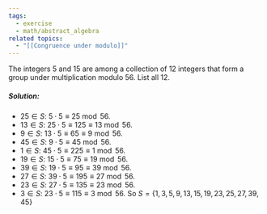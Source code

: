```yaml
---
tags:
  - exercise
  - math/abstract_algebra
related topics:
  - "[[Congruence under modulo]]"
---
```

The integers $5$ and $15$ are among a collection of $12$ integers that form a group under multiplication modulo $56$. List all $12$.
##### Solution:
- $25\in S$:
	$5\cdot 5 \equiv 25\ \operatorname{mod}\ 56$.
- $13\in S$:
	$25\cdot 5 \equiv 125 \equiv 13\ \operatorname{mod}\ 56$.
- $9\in S$:
	$13 \cdot 5 \equiv 65 \equiv 9\ \operatorname{mod}\ 56$.
- $45\in S$:
	$9\cdot 5 \equiv 45\ \operatorname{mod}\ 56$.
- $1\in S$:
	$45\cdot 5 \equiv 225 \equiv 1\ \operatorname{mod}\ 56$.
- $19\in S$:
	$15\cdot 5 \equiv 75 \equiv 19\ \operatorname{mod}\ 56$.
- $39 \in S$:
	$19 \cdot 5 \equiv 95 \equiv 39\ \operatorname{mod}\ 56$.
- $27\in S$:
	$39 \cdot 5 \equiv 195 \equiv 27\ \operatorname{mod}\ 56$.
- $23\in S$:
	$27\cdot 5 \equiv 135 \equiv 23\ \operatorname{mod}\ 56$.
- $3\in S$:
	$23 \cdot 5 \equiv 115 \equiv 3\ \operatorname{mod}\ 56$.
So $S=\{1,3,5,9,13,15,19,23,25,27,39,45\}$
